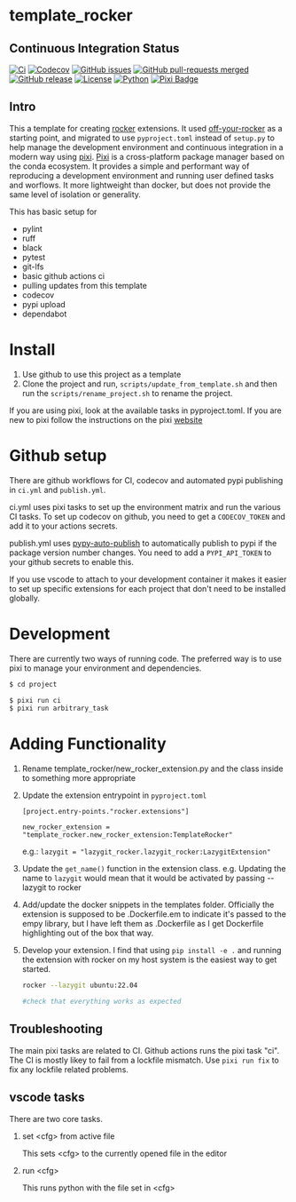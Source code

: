 # template_rocker

## Continuous Integration Status

[![Ci](https://github.com/blooop/template_rocker/actions/workflows/ci.yml/badge.svg?branch=main)](https://github.com/blooop/template_rocker/actions/workflows/ci.yml?query=branch%3Amain)
[![Codecov](https://codecov.io/gh/blooop/template_rocker/branch/main/graph/badge.svg?token=Y212GW1PG6)](https://codecov.io/gh/blooop/template_rocker)
[![GitHub issues](https://img.shields.io/github/issues/blooop/template_rocker.svg)](https://GitHub.com/blooop/template_rocker/issues/)
[![GitHub pull-requests merged](https://badgen.net/github/merged-prs/blooop/template_rocker)](https://github.com/blooop/template_rocker/pulls?q=is%3Amerged)
[![GitHub release](https://img.shields.io/github/release/blooop/template_rocker.svg)](https://GitHub.com/blooop/template_rocker/releases/)
[![License](https://img.shields.io/github/license/blooop/template_rocker
)](https://opensource.org/license/mit/)
[![Python](https://img.shields.io/badge/python-3.8%20%7C%203.9%20%7C%203.10%20%7C%203.11%20%7C%203.12-blue)](https://www.python.org/downloads/)
[![Pixi Badge](https://img.shields.io/endpoint?url=https://raw.githubusercontent.com/prefix-dev/pixi/main/assets/badge/v0.json)](https://pixi.sh)

## Intro

This a template for creating [rocker](https://github.com/tfoote/rocker) extensions.  It used [off-your-rocker](https://github.com/sloretz/off-your-rocker) as a starting point, and migrated to use `pyproject.toml` instead of `setup.py` to help manage the development environment and continuous integration in a modern way using [pixi](https://pixi.sh).  [Pixi](https://github.com/prefix-dev/pixi) is a cross-platform package manager based on the conda ecosystem.  It provides a simple and performant way of reproducing a development environment and running user defined tasks and worflows.  It more lightweight than docker, but does not provide the same level of isolation or generality.

This has basic setup for

* pylint
* ruff
* black
* pytest
* git-lfs
* basic github actions ci
* pulling updates from this template
* codecov
* pypi upload
* dependabot

# Install

1. Use github to use this project as a template
2. Clone the project and run, `scripts/update_from_template.sh` and then run the `scripts/rename_project.sh` to rename the project.

If you are using pixi, look at the available tasks in pyproject.toml.  If you are new to pixi follow the instructions on the pixi [website](https://prefix.dev/)

# Github setup

There are github workflows for CI, codecov and automated pypi publishing in `ci.yml` and `publish.yml`.

ci.yml uses pixi tasks to set up the environment matrix and run the various CI tasks. To set up codecov on github, you need to get a `CODECOV_TOKEN` and add it to your actions secrets.

publish.yml uses [pypy-auto-publish](https://github.com/marketplace/actions/python-auto-release-pypi-github) to automatically publish to pypi if the package version number changes. You need to add a `PYPI_API_TOKEN` to your github secrets to enable this.     

If you use vscode to attach to your development container it makes it easier to set up specific extensions for each project that don't need to be installed globally. 

# Development

There are currently two ways of running code.  The preferred way is to use pixi to manage your environment and dependencies. 

```bash
$ cd project

$ pixi run ci
$ pixi run arbitrary_task
```

# Adding Functionality

1. Rename template_rocker/new_rocker_extension.py and the class inside to something more appropriate
2. Update the extension entrypoint in `pyproject.toml` 

    `[project.entry-points."rocker.extensions"]`

    `new_rocker_extension = "template_rocker.new_rocker_extension:TemplateRocker"`

    
    e.g.:
    `lazygit = "lazygit_rocker.lazygit_rocker:LazygitExtension"`

    
3. Update the `get_name()` function in the extension class. e.g. Updating the name to `lazygit` would mean that it would be activated by passing --lazygit to rocker   
   
4. Add/update the docker snippets in the templates folder.  Officially the extension is supposed to be .Dockerfile.em to indicate it's passed to the empy library, but I have left them as .Dockerfile as I get Dockerfile highlighting out of the box that way. 
5. Develop your extension.  I find that using `pip install -e .` and running the extension with rocker on my host system is the easiest way to get started.  

    ```bash
    rocker --lazygit ubuntu:22.04

    #check that everything works as expected
    ```
    


## Troubleshooting

The main pixi tasks are related to CI.  Github actions runs the pixi task "ci".  The CI is mostly likey to fail from a lockfile mismatch.  Use `pixi run fix` to fix any lockfile related problems. 

## vscode tasks

There are two core tasks.  

1. set \<cfg\> from active file

    This sets \<cfg\> to the currently opened file in the editor

2. run \<cfg\>

    This runs python with the file set in \<cfg\>

